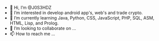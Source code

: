 - 👋 Hi, I’m @J0S3HDZ
- 👀 I’m interested in develop android app's, web's and trade crypto.
- 🌱 I’m currently learning Java, Python, CSS, JavaScript, PHP, SQL, ASM, HTML, Lisp, and Prolog.
- 💞️ I’m looking to collaborate on ...
- 📫 How to reach me ...

<!---
J0S3HDZ/J0S3HDZ is a ✨ special ✨ repository because its `README.md` (this file) appears on your GitHub profile.
You can click the Preview link to take a look at your changes.
--->
